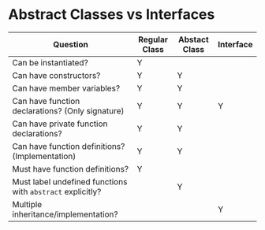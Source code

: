 # Abstract Classes vs Interfaces

| Question                                                   | Regular Class | Abstact Class | Interface |
| ---------------------------------------------------------- | ------------- | ------------- | --------- |
| Can be instantiated?                                       | Y             |               |           |
| Can have constructors?                                     | Y             | Y             |           |
| Can have member variables?                                 | Y             | Y             |           |
| Can have function declarations? (Only signature)           | Y             | Y             | Y         |
| Can have private function declarations?                    | Y             | Y             |           |
| Can have function definitions? (Implementation)            | Y             | Y             |           |
| Must have function definitions?                            | Y             |               |           |
| Must label undefined functions with `abstract` explicitly? |               | Y             |           |
| Multiple inheritance/implementation?                       |               |               | Y         |
